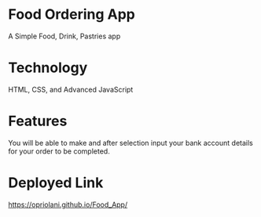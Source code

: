 # Food Ordering App
A Simple Food, Drink, Pastries app

# Technology
HTML, CSS, and Advanced JavaScript

# Features
You will be able to make and after selection input your bank account details for your order to be completed.

# Deployed Link
https://opriolani.github.io/Food_App/
